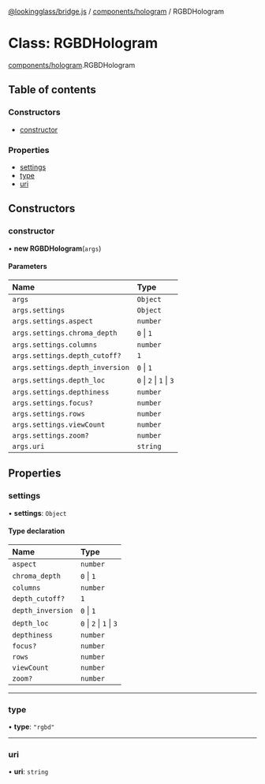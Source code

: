 [@lookingglass/bridge.js](../README.md) / [components/hologram](../modules/components_hologram.md) / RGBDHologram

# Class: RGBDHologram

[components/hologram](../modules/components_hologram.md).RGBDHologram

## Table of contents

### Constructors

- [constructor](components_hologram.RGBDHologram.md#constructor)

### Properties

- [settings](components_hologram.RGBDHologram.md#settings)
- [type](components_hologram.RGBDHologram.md#type)
- [uri](components_hologram.RGBDHologram.md#uri)

## Constructors

### constructor

• **new RGBDHologram**(`args`)

#### Parameters

| Name | Type |
| :------ | :------ |
| `args` | `Object` |
| `args.settings` | `Object` |
| `args.settings.aspect` | `number` |
| `args.settings.chroma_depth` | ``0`` \| ``1`` |
| `args.settings.columns` | `number` |
| `args.settings.depth_cutoff?` | ``1`` |
| `args.settings.depth_inversion` | ``0`` \| ``1`` |
| `args.settings.depth_loc` | ``0`` \| ``2`` \| ``1`` \| ``3`` |
| `args.settings.depthiness` | `number` |
| `args.settings.focus?` | `number` |
| `args.settings.rows` | `number` |
| `args.settings.viewCount` | `number` |
| `args.settings.zoom?` | `number` |
| `args.uri` | `string` |

## Properties

### settings

• **settings**: `Object`

#### Type declaration

| Name | Type |
| :------ | :------ |
| `aspect` | `number` |
| `chroma_depth` | ``0`` \| ``1`` |
| `columns` | `number` |
| `depth_cutoff?` | ``1`` |
| `depth_inversion` | ``0`` \| ``1`` |
| `depth_loc` | ``0`` \| ``2`` \| ``1`` \| ``3`` |
| `depthiness` | `number` |
| `focus?` | `number` |
| `rows` | `number` |
| `viewCount` | `number` |
| `zoom?` | `number` |

___

### type

• **type**: ``"rgbd"``

___

### uri

• **uri**: `string`

